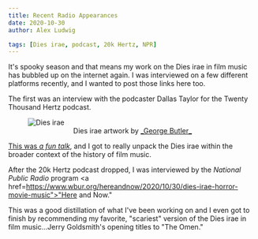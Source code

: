```yaml
---
title: Recent Radio Appearances
date: 2020-10-30
author: Alex Ludwig

tags: [Dies irae, podcast, 20k Hertz, NPR]
---
```


It's spooky season and that means my work on the Dies irae in film music has bubbled up on the internet again. I was interviewed on a few different platforms recently, and I wanted to post those links here too.

The first was an interview with the podcaster Dallas Taylor for the Twenty Thousand Hertz podcast. 

<figure>
<img src="/img/20K_DiesIrae_Artwork_Website.jpg" alt="Dies irae" title="Dies irae">
<center><figcaption>Dies irae artwork by <a href="https://www.instagram.com/georgeyb_design/">_George Butler_</figcaption></center>
</figure>

This was <a href="https://www.20k.org/episodes/diesirae">_a fun talk_</a>, and I got to really unpack the Dies irae within the broader context of the history of film music. 

After the 20k Hertz podcast dropped, I was interviewed by the _National Public Radio_ program <a href=https://www.wbur.org/hereandnow/2020/10/30/dies-irae-horror-movie-music">"Here and Now</a>." 

This was a good distillation of what I've been working on and I even got to finish by recommending my favorite, "scariest" version of the Dies irae in film music...Jerry Goldsmith's opening titles to "The Omen."

